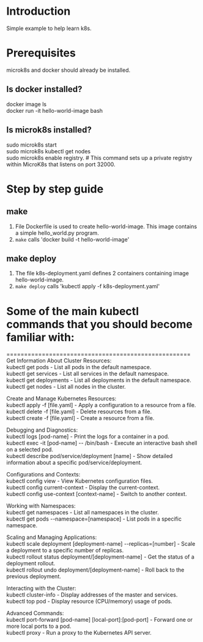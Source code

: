 # Introduction  
Simple example to help learn k8s.  
   
# Prerequisites  
microk8s and docker should already be installed.  
## Is docker installed?  
docker image ls  
docker run -it hello-world-image bash
## Is microk8s installed?   
sudo microk8s start  
sudo microk8s kubectl get nodes  
sudo microk8s enable registry. # This command sets up a private registry within MicroK8s that listens on port 32000.

# Step by step guide  
## make   
1. File Dockerfile is used to create hello-world-image. This image contains a simple hello_world.py program.   
2. `make` calls 'docker build -t hello-world-image'  
  
## make deploy   
1.  The file k8s-deployment.yaml defines 2 containers containing image hello-world-image.  
2. `make deploy` calls 'kubectl apply -f k8s-deployment.yaml'  
  
# Some of the main kubectl commands that you should become familiar with:  
====================================================  
Get Information About Cluster Resources:  
kubectl get pods - List all pods in the default namespace.  
kubectl get services - List all services in the default namespace.  
kubectl get deployments - List all deployments in the default namespace.  
kubectl get nodes - List all nodes in the cluster.  
  
Create and Manage Kubernetes Resources:  
kubectl apply -f [file.yaml] - Apply a configuration to a resource from a file.  
kubectl delete -f [file.yaml] - Delete resources from a file.  
kubectl create -f [file.yaml] - Create a resource from a file.  
  
Debugging and Diagnostics:  
kubectl logs [pod-name] - Print the logs for a container in a pod.  
kubectl exec -it [pod-name] -- /bin/bash - Execute an interactive bash shell on a selected pod.  
kubectl describe pod/service/deployment [name] - Show detailed information about a specific pod/service/deployment.  
  
Configurations and Contexts:  
kubectl config view - View Kubernetes configuration files.  
kubectl config current-context - Display the current-context.  
kubectl config use-context [context-name] - Switch to another context.  
  
Working with Namespaces:  
kubectl get namespaces - List all namespaces in the cluster.  
kubectl get pods --namespace=[namespace] - List pods in a specific namespace.  
  
Scaling and Managing Applications:  
kubectl scale deployment [deployment-name] --replicas=[number] - Scale a deployment to a specific number of replicas.  
kubectl rollout status deployment/[deployment-name] - Get the status of a deployment rollout.  
kubectl rollout undo deployment/[deployment-name] - Roll back to the previous deployment.  
  
Interacting with the Cluster:  
kubectl cluster-info - Display addresses of the master and services.  
kubectl top pod - Display resource (CPU/memory) usage of pods.  
  
Advanced Commands:  
kubectl port-forward [pod-name] [local-port]:[pod-port] - Forward one or more local ports to a pod.  
kubectl proxy - Run a proxy to the Kubernetes API server.  

